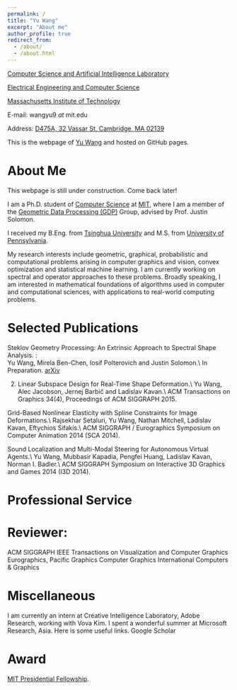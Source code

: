 ```yaml
---
permalink: /
title: "Yu Wang"
excerpt: "About me"
author_profile: true
redirect_from: 
  - /about/
  - /about.html
---
```


[Computer Science and Artificial Intelligence Laboratory](http://www.csail.mit.edu/)

[Electrical Engineering and Computer Science](http://www.eecs.mit.edu/)

[Massachusetts Institute of Technology](http://www.mit.edu/)

E-mail: wangyu9 _at_ mit.edu

Address: [D475A, 32 Vassar St, Cambridge, MA 02139](https://www.google.com/maps/place/32+Vassar+St,+Cambridge,+MA+02139)

This is the webpage of [Yu Wang](http://www.mit.edu/~wangyu9/) and hosted on GitHub pages.

About Me
======

This webpage is still under construction. Come back later!

I am a Ph.D. student of [Computer Science](http://www.csail.mit.edu/) at [MIT](http://www.mit.edu/), where I am a member of the [Geometric Data Processing (GDP)](http://groups.csail.mit.edu/gdpgroup/) Group, advised by Prof. Justin Solomon. 

I received my B.Eng. from [Tsinghua University](http://www.tsinghua.edu.cn/publish/then/index.html) and M.S. from [University of Pennsylvania](http://www.upenn.edu/). 

My research interests include geometric, graphical, probabilistic and computational problems arising in computer graphics and vision, convex optimization and statistical machine learning. I am currently working on spectral and operator approaches to these problems. Broadly speaking, I am interested in mathematical foundations of algorithms used in computer and computational sciences, with applications to real-world computing problems. 

Selected Publications
======

Steklov Geometry Processing: An Extrinsic Approach to Spectral Shape Analysis.
:   
Yu Wang, Mirela Ben-Chen, Iosif Polterovich and Justin Solomon.\\
In Preparation. [arXiv](https://arxiv.org/abs/1707.07070)

2. Linear Subspace Design for Real-Time Shape Deformation.\\
Yu Wang, Alec Jacobson, Jernej Barbič and Ladislav Kavan.\\
ACM Transactions on Graphics 34(4), Proceedings of ACM SIGGRAPH 2015. 
	
Grid-Based Nonlinear Elasticity with Spline Constraints for Image Deformations.\\
Rajsekhar Setaluri, Yu Wang, Nathan Mitchell, Ladislav Kavan, Eftychios Sifakis.\\
ACM SIGGRAPH / Eurographics Symposium on Computer Animation 2014 (SCA 2014).

Sound Localization and Multi-Modal Steering for Autonomous Virtual Agents.\\
Yu Wang, Mubbasir Kapadia, Pengfei Huang, Ladislav Kavan, Norman I. Badler.\\
ACM SIGGRAPH Symposium on Interactive 3D Graphics and Games 2014 (I3D 2014).


Professional Service
======

Reviewer:
======

ACM SIGGRAPH
IEEE Transactions on Visualization and Computer Graphics
Eurographics, Pacific Graphics
Computer Graphics International
Computers & Graphics

Miscellaneous
======
I am currently an intern at Creative Intelligence Laboratory, Adobe Research, working with Vova Kim.
I spent a wonderful summer at Microsoft Research, Asia. 
Here is some useful links. 
Google Scholar

Award
======
[MIT Presidential Fellowship](http://web.mit.edu/provost/presfellow/). 
